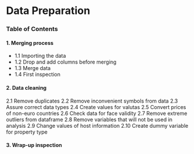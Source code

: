 # Data Preparation

### Table of Contents

#### 1. Merging process
- 1.1 Importing the data
- 1.2 Drop and add columns before merging
- 1.3 Merge data
- 1.4 First inspection
#### 2. Data cleaning
2.1 Remove duplicates
2.2 Remove inconvenient symbols from data
2.3 Assure correct data types
2.4 Create values for valutas
2.5 Convert prices of non-euro countries
2.6 Check data for face validity
2.7 Remove extreme outliers from dataframe
2.8 Remove variables that will not be used in analysis
2.9 Change values of host information
2.10 Create dummy variable for property type
#### 3. Wrap-up inspection



